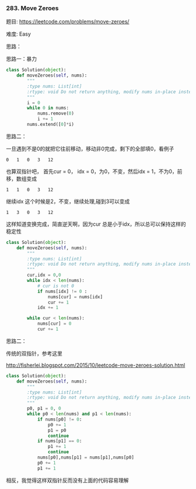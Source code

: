 ### 283. Move Zeroes


题目:
<https://leetcode.com/problems/move-zeroes/>


难度:
Easy


思路：

思路一：暴力

```python
class Solution(object):
    def moveZeroes(self, nums):
        """
        :type nums: List[int]
        :rtype: void Do not return anything, modify nums in-place instead.
        """
        i = 0
        while 0 in nums:
            nums.remove(0)
            i += 1
        nums.extend([0]*i)
```

思路二：

一旦遇到不是0的就把它往前移动，移动非0完成，剩下的全部填0，看例子



```
0	1	0	3	12

```

也算双指针吧，
首先cur = 0， idx = 0，为0，不变，然后idx = 1，不为0，前移，数组变成

```
1	1	0	3	12
```

继续idx 这个时候是2，不变，继续处理,碰到3可以变成

```
1	3	0	3	12
```
这样知道变换完成，简直逆天啊，因为cur 总是小于idx，所以总可以保持这样的稳定性


```python
class Solution(object):
    def moveZeroes(self, nums):
        """
        :type nums: List[int]
        :rtype: void Do not return anything, modify nums in-place instead.
        """
        cur,idx = 0,0         
        while idx < len(nums):
        	# cur is not 0
        	if nums[idx] != 0 :
        		nums[cur] = nums[idx]
        		cur += 1
        	idx += 1

        while cur < len(nums):
        	nums[cur] = 0
        	cur += 1

```


思路二：

传统的双指针，参考这里

<http://fisherlei.blogspot.com/2015/10/leetcode-move-zeroes-solution.html>



```python
class Solution(object):
    def moveZeroes(self, nums):
        """
        :type nums: List[int]
        :rtype: void Do not return anything, modify nums in-place instead.
        """
        p0, p1 = 0, 0
        while p0 < len(nums) and p1 < len(nums):
        	if nums[p0] != 0:
        		p0 += 1
        		p1 = p0
        		continue
        	if nums[p1] == 0:
        		p1 += 1
        		continue
        	nums[p0],nums[p1] = nums[p1],nums[p0]
        	p0 += 1
        	p1 += 1
```

相反，我觉得这样双指针反而没有上面的代码容易理解


